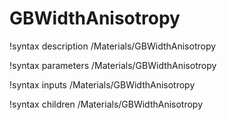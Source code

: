 <!-- MOOSE Documentation Stub: Remove this when content is added. -->

# GBWidthAnisotropy
!syntax description /Materials/GBWidthAnisotropy

!syntax parameters /Materials/GBWidthAnisotropy

!syntax inputs /Materials/GBWidthAnisotropy

!syntax children /Materials/GBWidthAnisotropy
